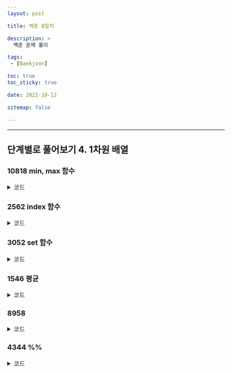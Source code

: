 ```yaml
---
layout: post

title: 백준 8일차

description: >
  백준 문제 풀이

tags:
 - [Baekjoon]

toc: true
toc_sticky: true

date: 2022-10-12

sitemap: false

---
```

---

## 단계별로 풀어보기 4. 1차원 배열
### 10818 min, max 함수
<details markdown="1">
<summary>코드</summary>

```py
import sys

N = int(input())
A = list(map(int, sys.stdin.read().split()))

print(min(A), max(A))

# 만약 파이썬 내장 함수를 안쓰고 만든다면
# max = numbers[0]
# min = numbers[0]

# for i in numbers[1:]:
#     if i > max:
#         max = i
#     elif i < min:
#         min = i
```
</details>

### 2562 index 함수
<details markdown="1">
<summary>코드</summary>

```py
import sys

A = [int(sys.stdin.readline()) for _ in range(9)]

print(max(A))
print(A.index(max(A)) + 1)

# 만약 for문이라면
# A = []
# for i in range(9) :
#     A.append(int(input()))  
```
</details>

### 3052 set 함수
<details markdown="1">
<summary>코드</summary>

```py
#풀이
import sys

A = [int(sys.stdin.readline()) for _ in range(10)]
cnt = int(1)

for i in range(9):
    if A[i]%42 != A[i+1]%42:
        cnt = cnt+1

print(cnt)
# i, i+1만 비교하기 때문에 i와 i+2가 같은 경우 출력 불일치 

#제출
import sys

A = [int(sys.stdin.readline())%42 for _ in range(10)]

print(len(set(A)))

```

<summary>답안</summary>

```py
# for문을 사용
arr = []
for i in range(10):
    a = int(input())
    if a%42 not in arr:
        arr.append(a % 42)
print(len(arr))

# set() 함수를 사용
arr = []
for i in range(10):
    a = int(input())
    arr.append(a % 42)
print(len(set(arr)))
```
</details>

### 1546 평균
<details markdown="1">
<summary>코드</summary>

```py
import sys

N = int(sys.stdin.readline())
A = list(map(int, sys.stdin.readline().split()))
A2 = []

for i in range(len(A)):
    A2.append(A[i]/max(A)*100)

print(sum(A2)/len(A2))
# N은 굳이 필요없음
```
</details>

### 8958 
<details markdown="1">
<summary>코드</summary>

```py
import sys

N = int(sys.stdin.readline())

for _ in range(N):
    A = sys.stdin.readline()
    score = int(0)
    sum_score = int(0)
    for i in A:
        if i == 'O':
            score += 1
            sum_score += score
        else:
            score = 0

    print(sum_score)
```
</details>

### 4344 %%
<details markdown="1">
<summary>코드</summary>

```py
import sys
C = int(sys.stdin.readline())

for _ in range(C):
    A = list(map(int, sys.stdin.readline().split()))
    cnt = 0

    for i in range(1, len(A)):
        if A[i] > sum(A[1:])/A[0]:
            cnt += 1
    
    rate = (cnt/A[0]*100)
    print('%.3f%%'%rate) 
    #print('%.3f' % (cnt/A[0]*100) + '%')
```
</details>
